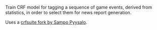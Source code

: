 Train CRF model for tagging a sequence of game events, derived from statistics, in order to select them for news report generation.

Uses a [crfsuite fork by Sampo Pyysalo](https://github.com/spyysalo/crfsuite).
